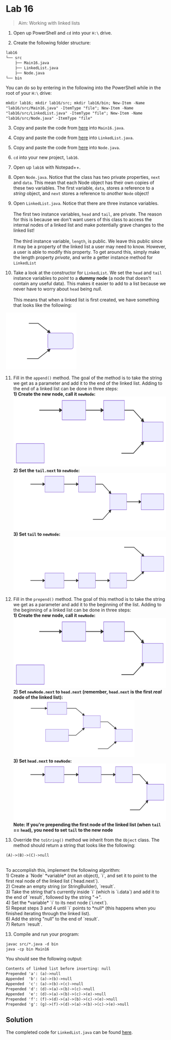# Lab 16

> Aim: Working with linked lists

1. Open up PowerShell and `cd` into your `H:\` drive.

2. Create the following folder structure:
```
lab16
└── src
    ├── Main16.java
    ├── LinkedList.java
    ├── Node.java
└── bin
```
You can do so by entering in the following into the PowerShell while in the root of your `H:\` drive:
```
mkdir lab16; mkdir lab16/src; mkdir lab16/bin; New-Item -Name "lab16/src/Main16.java" -ItemType "file"; New-Item -Name "lab16/src/LinkedList.java" -ItemType "file"; New-Item -Name "lab16/src/Node.java" -ItemType "file" 
```
3. Copy and paste the code from <a href="/Misc/TODO/Main16.java" target="_blank">here</a> into `Main16.java`.

4. Copy and paste the code from <a href="/Misc/TODO/LinkedList.java" target="_blank">here</a> into `LinkedList.java`.

5. Copy and paste the code from <a href="/Misc/Other/Node.java" target="_blank">here</a> into `Node.java`.

6. `cd` into your new project, `lab16`.

7. Open up `lab16` with Notepad++.

8. Open `Node.java`. Notice that the class has two private properties, `next` and `data`. This mean that each Node object has their own copies of these two variables. The first variable, `data`, stores a reference to a *string* object, and `next` stores a reference to *another* `Node` object!

9. Open `LinkedList.java`. Notice that there are three instance variables.<br/><br/>The first two instance variables, `head` and `tail`, are private. The reason for this is because we don't want users of this class to access the internal nodes of a linked list and make potentially grave changes to the linked list!<br/><br/>The third instance variable, `length`, is public. We leave this public since it may be a property of the linked list a user may need to know. However, a user is able to modify this property. To get around this, simply make the length property *private*, and write a getter instance method for `LinkedList`

10. Take a look at the constructor for `LinkedList`. We set the `head` and `tail` instance variables to *point* to a **dummy node** (a node that doesn't contain any useful data). This makes it easier to add to a list because we never have to worry about `head` being *null*.<br><br>This means that when a linked list is first created, we have something that looks like the following:<br>
<img src="svg/1.svg" alt="My Awesome SVG" style="height:180px">

11. Fill in the `append()` method. The goal of the method is to take the string we get as a parameter and add it to the end of the linked list. Adding to the end of a linked list can be done in three steps:<br>
    **1) Create the new node, call it `newNode`:**<br><img src="svg/2.svg" alt="My Awesome SVG" style="height:220px"><br>
    **2) Set the `tail.next` to `newNode`:**<br>
    <img src="svg/3.svg" alt="My Awesome SVG" style="height:180px"><br>
    **3) Set `tail` to `newNode`:**<br><img src="svg/4.svg" alt="My Awesome SVG" style="height:170px"><br>
12. Fill in the `prepend()` method. The goal of this method is to take the string we get as a parameter and add it to the beginning of the list. Adding to the beginning of a linked list can be done in three steps:<br>
    **1) Create the new node, call it `newNode`:**<br><img src="svg/2.svg" alt="My Awesome SVG" style="height:220px"><br>
    **2) Set `newNode.next` to `head.next` (remember, `head.next` is the first *real* node of the linked list):**<br><img src="svg/6.svg" alt="My Awesome SVG" style="height:180px"><br>
    **3) Set `head.next` to `newNode`:**<br><img src="svg/7.svg" alt="My Awesome SVG" style="height:180px"><br>
    **Note: If you're prepending the first node of the linked list (when `tail` == `head`), you need to set `tail` to the new node** 

10. Override the `toString()` method we inherit from the `Object` class. The method should return a string that looks like the following:
```
(A)->(B)->(C)->null
```
<br>
To accomplish this, implement the following algorithm:<br>
    1) Create a `Node` *variable* (not an object), `i`, and set it to point to the first real node of the linked list (`head.next`).<br>
    2) Create an empty string (or StringBuilder), `result`.<br>
    3) Take the string that's currently inside `i` (which is `i.data`) and add it to the end of `result`, followed by the string "->".<br>
    4) Set the *variable* `i` to its next node (`i.next`).<br>
    5) Repeat steps 3 and 4 until `i` points to *null* (this happens when you finished iterating through the linked list).<br>
    6) Add the string "null" to the end of `result`.<br>
    7) Return `result`.

13. Compile and run your program:
```
javac src/*.java -d bin
java -cp bin Main16
```
You should see the following output:
```
Contents of linked list before inserting: null
Prepended 'a': (a)->null
Appended  'b': (a)->(b)->null
Appended  'c': (a)->(b)->(c)->null
Prepended 'd': (d)->(a)->(b)->(c)->null
Appended  'e': (d)->(a)->(b)->(c)->(e)->null
Prepended 'f': (f)->(d)->(a)->(b)->(c)->(e)->null
Prepended 'g': (g)->(f)->(d)->(a)->(b)->(c)->(e)->null
```

## Solution
The completed code for `LinkedList.java` can be found <a href="/Misc/Solutions/LinkedList.java" target="_blank">here</a>.
